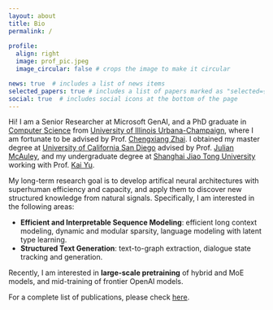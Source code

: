 ```yaml
---
layout: about
title: Bio
permalink: /
 
profile:
  align: right
  image: prof_pic.jpeg
  image_circular: false # crops the image to make it circular

news: true  # includes a list of news items
selected_papers: true # includes a list of papers marked as "selected={true}"
social: true  # includes social icons at the bottom of the page
---
```


Hi! I am a Senior Researcher at Microsoft GenAI, and a PhD graduate in [Computer Science](https://cs.illinois.edu/) from [University of Illinois Urbana-Champaign](https://illinois.edu/), where I am fortunate to be advised by Prof. [Chengxiang Zhai](http://czhai.cs.illinois.edu/). I obtained my master degree at [University of California San Diego](https://jacobsschool.ucsd.edu/) advised by Prof. [Julian McAuley](https://cseweb.ucsd.edu/~jmcauley/), and my undergraduate degree at [Shanghai Jiao Tong University](https://www.ji.sjtu.edu.cn/) working with Prof. [Kai Yu](https://x-lance.github.io/kaiyu/).

My long-term research goal is to develop artifical neural architectures with superhuman efficiency and capacity, and apply them to discover new structured knowledge from natural signals. Specifically, I am interested in the following areas:

* **Efficient and Interpretable Sequence Modeling**: efficient long context modeling, dynamic and modular sparsity, language modeling with latent type learning.
* **Structured Text Generation**: text-to-graph extraction, dialogue state tracking and generation.

Recently, I am interested in **large-scale pretraining** of hybrid and MoE models, and mid-training of frontier OpenAI models.

<!-- In the past, I mainly worked on improving the generalizability [[EMNLP 18]](https://arxiv.org/abs/1810.09587) and the scalability [[EMNLP 19]](https://arxiv.org/abs/1909.00754) of dialogue state tracking for task-oriented dialogue system. 
 -->
 
For a complete list of publications, please check [here](/publications/).
 
